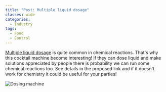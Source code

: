 ```yaml
---
title: "Post: Multiple liquid dosage"
classes: wide
categories:
  - Industry
tags:
  - Food
  - Control
---
```

 
[Multiple liquid dosage](https://laughingsquid.com/barobot-an-open-source-cocktail-mixing-robot/) is quite common in chemical reactions. That's why this cocktail machine become interesting! If they can dose liquid and make solutions appreciated by people there is probability we can run some chemical reactions too. See details in the proposed link and if it doesn't work for chemistry it could be useful for your parties!

![Dosing machine](https://laughingsquid.com/wp-content/uploads/2014/05/barobot4-640x426.jpg)


